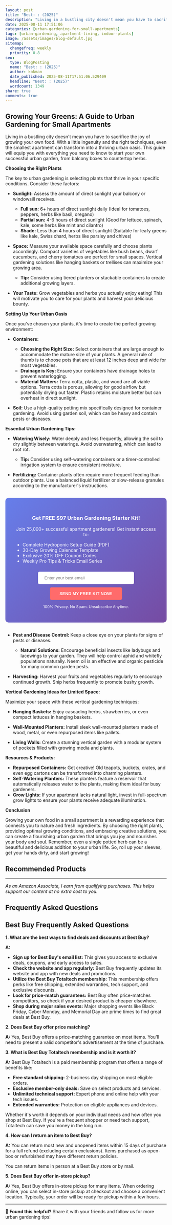 ```yaml
---
layout: post
title: "Best: : (2025)"
description: "Living in a bustling city doesn't mean you have to sacrifice the joy of growing your own food. With a little ingenuity and the right techniques, even the smalle..."
date: 2025-08-11 17:51:06 
categories: [urban-gardening-for-small-apartments]
tags: [urban-gardening, apartment-living, indoor-plants]
image: /assets/images/blog-default.jpg
sitemap:
  changefreq: weekly
  priority: 0.8
seo:
  type: BlogPosting
  name: "Best: : (2025)"
  author: kokman
  date_published: 2025-08-11T17:51:06.529409
  headline: "Best: : (2025)"
  wordcount: 1349
share: true
comments: true
---
```


##  Growing Your Greens: A Guide to Urban Gardening for Small Apartments 

Living in a bustling city doesn't mean you have to sacrifice the joy of growing your own food. With a little ingenuity and the right techniques, even the smallest apartment can transform into a thriving urban oasis. This guide will equip you with everything you need to know to start your own successful urban garden, from balcony boxes to countertop herbs. 

**Choosing the Right Plants**

The key to urban gardening is selecting plants that thrive in your specific conditions. Consider these factors:

* **Sunlight:** Assess the amount of direct sunlight your balcony or windowsill receives. 
    * **Full sun:** 6+ hours of direct sunlight daily (Ideal for tomatoes, peppers, herbs like basil, oregano)
    * **Partial sun:** 4-6 hours of direct sunlight (Good for lettuce, spinach, kale, some herbs like mint and cilantro)
    * **Shade:** Less than 4 hours of direct sunlight (Suitable for leafy greens like kale, Swiss chard, herbs like parsley and chives)
* **Space:**  Measure your available space carefully and choose plants accordingly.  Compact varieties of vegetables like bush beans, dwarf cucumbers, and cherry tomatoes are perfect for small spaces. Vertical gardening solutions like hanging baskets or trellises can maximize your growing area.

    * **Tip:**  Consider using tiered planters or stackable containers to create additional growing layers.
* **Your Taste:**  Grow vegetables and herbs you actually enjoy eating! This will motivate you to care for your plants and harvest your delicious bounty. 

**Setting Up Your Urban Oasis**

Once you've chosen your plants, it's time to create the perfect growing environment:

* **Containers:**

    * **Choosing the Right Size:** Select containers that are large enough to accommodate the mature size of your plants. A general rule of thumb is to choose pots that are at least 12 inches deep and wide for most vegetables.
    * **Drainage is Key:** Ensure your containers have drainage holes to prevent waterlogging.  
    * **Material Matters:** Terra cotta, plastic, and wood are all viable options. Terra cotta is porous, allowing for good airflow but potentially drying out faster. Plastic retains moisture better but can overheat in direct sunlight.

* **Soil:**  Use a high-quality potting mix specifically designed for container gardening. Avoid using garden soil, which can be heavy and contain pests or diseases.  

**Essential Urban Gardening Tips:**

* **Watering Wisely:**  Water deeply and less frequently, allowing the soil to dry slightly between waterings. Avoid overwatering, which can lead to root rot.

    * **Tip:** Consider using self-watering containers or a timer-controlled irrigation system to ensure consistent moisture.
* **Fertilizing:** Container plants often require more frequent feeding than outdoor plants. Use a balanced liquid fertilizer or slow-release granules according to the manufacturer's instructions.

<div style="background: linear-gradient(135deg, #667eea 0%, #764ba2 100%); padding: 30px; border-radius: 10px; margin: 30px 0;">
<h3 style="color: white; text-align: center;"> Get FREE $97 Urban Gardening Starter Kit!</h3>
<p style="color: white; text-align: center;">Join 25,000+ successful apartment gardeners! Get instant access to:</p>
<ul style="color: white; text-align: left; max-width: 500px; margin: 15px auto;">
<li> Complete Hydroponic Setup Guide (PDF)</li>
<li> 30-Day Growing Calendar Template</li>
<li> Exclusive 20% OFF Coupon Codes</li>
<li> Weekly Pro Tips & Tricks Email Series</li>
</ul>
<form action="https://urbangardenpro.us1.list-manage.com/subscribe/post?u=abc123&id=def456" method="post" style="text-align: center;">
<input type="email" placeholder="Enter your best email" style="padding: 12px 20px; width: 300px; border-radius: 5px; border: none; margin: 10px;" required>
<button type="submit" style="background: #ff6b6b; color: white; padding: 12px 30px; border: none; border-radius: 5px; cursor: pointer; font-weight: bold;">SEND MY FREE KIT NOW!</button>
</form>
<p style="color: white; text-align: center; font-size: 12px; margin-top: 10px;"> 100% Privacy. No Spam. Unsubscribe Anytime.</p>
</div>
    

* **Pest and Disease Control:**  Keep a close eye on your plants for signs of pests or diseases.  

    * **Natural Solutions:** Encourage beneficial insects like ladybugs and lacewings to your garden.  They will help control aphid and whitefly populations naturally. Neem oil is an effective and organic pesticide for many common garden pests.

* **Harvesting:**  Harvest your fruits and vegetables regularly to encourage continued growth. Snip herbs frequently to promote bushy growth.

**Vertical Gardening Ideas for Limited Space:**

Maximize your space with these vertical gardening techniques:

* **Hanging Baskets:**  Enjoy cascading herbs, strawberries, or even compact lettuces in hanging baskets.

* **Wall-Mounted Planters:** Install sleek wall-mounted planters made of wood, metal, or even repurposed items like pallets.

* **Living Walls:** Create a stunning vertical garden with a modular system of pockets filled with growing media and plants.


**Resources & Products:**

* **Repurposed Containers:** Get creative! Old teapots, buckets, crates, and even egg cartons can be transformed into charming planters.
* **Self-Watering Planters:**  These planters feature a reservoir that automatically releases water to the plants, making them ideal for busy gardeners. 
* **Grow Lights:**  If your apartment lacks natural light, invest in full-spectrum grow lights to ensure your plants receive adequate illumination.

**Conclusion**

Growing your own food in a small apartment is a rewarding experience that connects you to nature and fresh ingredients. By choosing the right plants, providing optimal growing conditions, and embracing creative solutions, you can create a flourishing urban garden that brings you joy and nourishes your body and soul.  Remember, even a single potted herb can be a beautiful and delicious addition to your urban life. So, roll up your sleeves, get your hands dirty, and start growing!

## Recommended Products



---
*As an Amazon Associate, I earn from qualifying purchases. This helps support our content at no extra cost to you.*



## Frequently Asked Questions

##  Best Buy Frequently Asked Questions 

**1. What are the best ways to find deals and discounts at Best Buy?**

**A:**  

* **Sign up for Best Buy's email list:** This gives you access to exclusive deals, coupons, and early access to sales. 
* **Check the website and app regularly:** Best Buy frequently updates its website and app with new deals and promotions. 
* **Utilize the Best Buy Totaltech membership:** This membership offers perks like free shipping, extended warranties, tech support, and exclusive discounts.
* **Look for price-match guarantees:** Best Buy often price-matches competitors, so check if your desired product is cheaper elsewhere.
* **Shop during major sales events:** Major shopping events like Black Friday, Cyber Monday, and Memorial Day are prime times to find great deals at Best Buy.

**2. Does Best Buy offer price matching?**

**A:** Yes, Best Buy offers a price-matching guarantee on most items. You'll need to present a valid competitor's advertisement at the time of purchase. 

**3.  What is Best Buy Totaltech membership and is it worth it?**

**A:** Best Buy Totaltech is a paid membership program that offers a range of benefits like:
* **Free standard shipping:** 2-business day shipping on most eligible orders.
* **Exclusive member-only deals:** Save on select products and services.
* **Unlimited technical support:** Expert phone and online help with your tech issues.
* **Extended warranties:**  Protection on eligible appliances and devices.


Whether it's worth it depends on your individual needs and how often you shop at Best Buy. If you're a frequent shopper or need tech support, Totaltech can save you money in the long run.

**4. How can I return an item to Best Buy?**

**A:**  You can return most new and unopened items within 15 days of purchase for a full refund (excluding certain exclusions). Items purchased as open-box or refurbished may have different return policies. 

You can return items in person at a Best Buy store or by mail.

**5. Does Best Buy offer in-store pickup?**

**A:** Yes, Best Buy offers in-store pickup for many items. When ordering online, you can select in-store pickup at checkout and choose a convenient location. Typically, your order will be ready for pickup within a few hours.

<script type="application/ld+json">
{
  "@context": "https://schema.org",
  "@type": "BlogPosting",
  "headline": "Best: : (2025)",
  "author": {
    "@type": "Person",
    "name": "kokman"
  },
  "datePublished": "2025-08-11T17:51:06.526730",
  "dateModified": "2025-08-11T17:51:06.529409",
  "publisher": {
    "@type": "Organization",
    "name": "Urban Garden Pro",
    "url": "https://kokman168.github.io/my-ai-blog"
  },
  "wordCount": 1257,
  "articleBody": "##  Growing Your Greens: A Guide to Urban Gardening for Small Apartments \n\nLiving in a bustling city doesn't mean you have to sacrifice the joy of growing your own food. With a little ingenuity and th..."
}
</script>


---

🚀 **Found this helpful?** Share it with your friends and follow us for more urban gardening tips!

